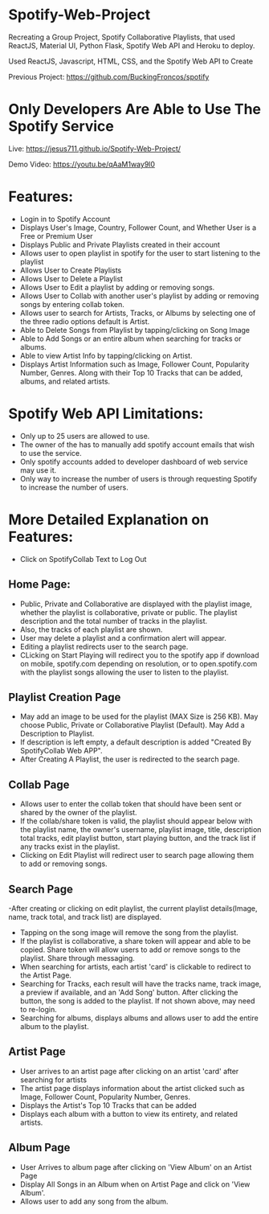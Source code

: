 # Spotify-Web-Project
Recreating a Group Project, Spotify Collaborative Playlists, that used ReactJS, Material UI, Python Flask, Spotify Web API and Heroku to deploy.

Used ReactJS, Javascript, HTML, CSS, and the Spotify Web API to Create

Previous Project: https://github.com/BuckingFroncos/spotify

# Only Developers Are Able to Use The Spotify Service 

Live: https://jesus711.github.io/Spotify-Web-Project/

Demo Video: https://youtu.be/qAaM1way9l0

# Features:
- Login in to Spotify Account
- Displays User's Image, Country, Follower Count, and Whether User is a Free or Premium User
- Displays Public and Private Playlists created in their account
- Allows user to open playlist in spotify for the user to start listening to the playlist
- Allows User to Create Playlists
- Allows User to Delete a Playlist
- Allows User to Edit a playlist by adding or removing songs.
- Allows User to Collab with another user's playlist by adding or removing songs by entering collab token.
- Allows user to search for Artists, Tracks, or Albums by selecting one of the three radio options default is Artist.
- Able to Delete Songs from Playlist by tapping/clicking on Song Image
- Able to Add Songs or an entire album when searching for tracks or albums.
- Able to view Artist Info by tapping/clicking on Artist.
- Displays Artist Information such as Image, Follower Count, Popularity Number, Genres. Along with their Top 10 Tracks that can be added, albums, and related artists.

# Spotify Web API Limitations:
- Only up to 25 users are allowed to use. 
- The owner of the has to manually add spotify account emails that wish to use the service. 
- Only spotify accounts added to developer dashboard of web service may use it.
- Only way to increase the number of users is through requesting Spotify to increase the number of users.

# More Detailed Explanation on Features:
- Click on SpotifyCollab Text to Log Out

## Home Page:
- Public, Private and Collaborative are displayed with the playlist image, whether the playlist is collaborative, private or public. The playlist description and the total number of tracks in the playlist.
- Also, the tracks of each playlist are shown.
- User may delete a playlist and a confirmation alert will appear.
- Editing a playlist redirects user to the search page.
- CLicking on Start Playing will redirect you to the spotify app if download on mobile, spotify.com depending on resolution, or to open.spotify.com with the playlist songs allowing the user to listen to the playlist.

## Playlist Creation Page
- May add an image to be used for the playlist (MAX Size is 256 KB). May choose Public, Private or Collaborative Playlist (Default). May Add a Description to Playlist.
- If description is left empty, a default description is added "Created By SpotifyCollab Web APP". 
- After Creating A Playlist, the user is redirected to the search page.


## Collab Page
- Allows user to enter the collab token that should have been sent or shared by the owner of the playlist.
- If the collab/share token is valid, the playlist should appear below with the playlist name, the owner's username, playlist image, title, description total tracks, edit playlist button, start playing button, and the track list if any tracks exist in the playlist.
- Clicking on Edit Playlist will redirect user to search page allowing them to add or removing songs.

## Search Page
-After creating or clicking on edit playlist, the current playlist details(Image, name, track total, and track list) are displayed.
- Tapping on the song image will remove the song from the playlist.
- If the playlist is collaborative, a share token will appear and able to be copied. Share token will allow users to add or remove songs to the playlist. Share through messaging. 
- When searching for artists, each artist 'card' is clickable to redirect to the Artist Page.
- Searching for Tracks, each result will have the tracks name, track image, a preview if available, and an 'Add Song' button. After clicking the button, the song is added to the playlist. If not shown above, may need to re-login.
- Searching for albums, displays albums and allows user to add the entire album to the playlist.


## Artist Page
- User arrives to an artist page after clicking on an artist 'card' after searching for artists
- The artist page displays information about the artist clicked such as Image, Follower Count, Popularity Number, Genres.
- Displays the Artist's Top 10 Tracks that can be added
- Displays each album with a button to view its entirety, and related artists.

## Album Page
- User Arrives to album page after clicking on 'View Album' on an Artist Page
- Display All Songs in an Album when on Artist Page and click on 'View Album'.
- Allows user to add any song from the album.
